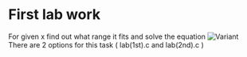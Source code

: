 # First lab work
For given x find out what range it fits and solve the equation 
![Variant](https://github.com/rogosnyi/Labs_asd/raw/lab1/Variant.png)
There are 2 options for this task ( lab(1st).c and lab(2nd).c )
